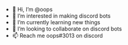 - 👋 Hi, I’m @oops
- 👀 I’m interested in making discord bots
- 🌱 I’m currently learning new things
- 💞️ I’m looking to collaborate on discord bots
- 📫 Reach me oops#3013 on discord

<!---
2icyy/2icyy is a ✨ special ✨ repository because its `README.md` (this file) appears on your GitHub profile.
You can click the Preview link to take a look at your changes.
--->
